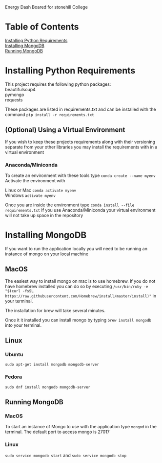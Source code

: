 Energy Dash Boared for stonehill College

# Table of Contents
[Installing Python Requirements](#installing-python-requirements)  
[Installing MongoDB](#installing-mongodb)  
[Running MongoDB](#running-mongodb)

# Installing Python Requirements
This project requires the following python packages:  
beautifulsoup4  
pymongo  
requests

These packages are listed in requirements.txt and can be installed with the command ```pip install -r requirements.txt```
## (Optional) Using a Virtual Environment
If you wish to keep these projects requirements along with their versioning separate from your other libraries
you may install the requirements with in a virtual environment

### Anaconda/Miniconda
To create an environment with these tools type ```conda create --name myenv```
Activate the environment with  

Linux or Mac ```conda activate myenv```  
Windows ```activate myenv```

Once you are inside the environment type ```conda install --file requirements.txt```
If you use Anaconda/Miniconda your virtual environment will not take up space in the repository

# Installing MongoDB
If you want to run the application locally you will need to be running an instance of mongo on your local machine

## MacOS
The easiest way to install mongo on mac is to use homebrew.
If you do not have homebrew installed you can do so by executing ```/usr/bin/ruby -e "$(curl -fsSL https://raw.githubusercontent.com/Homebrew/install/master/install)"``` in your terminal.

The installation for brew will take several minutes.

Once it it installed you can install mongo by typing ```brew install mongodb``` into your terminal.

## Linux

### Ubuntu
```sudo apt-get install mongodb mongodb-server```
### Fedora
```sudo dnf install mongodb mongodb-server```

## Running MongoDB
### MacOS
To start an instance of Mongo to use with the application type ```mongod``` in the terminal.
The default port to access mongo is 27017
### Linux
```sudo service mongodb start``` and ```sudo service mongodb stop```
